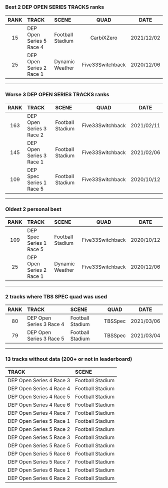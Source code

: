 ### Best 2 DEP OPEN SERIES TRACKS ranks
|RANK|TRACK|SCENE|QUAD|DATE|
|:---:|:---|:---|:---:|:---:|
|15|DEP Open Series 5 Race 4|Football Stadium|CarbiXZero|2021/12/02|
|25|DEP Open Series 2 Race 1|Dynamic Weather|Five33Switchback|2020/12/06|
---
### Worse 3 DEP OPEN SERIES TRACKS ranks
|RANK|TRACK|SCENE|QUAD|DATE|
|:---:|:---|:---|:---:|:---:|
|163|DEP Open Series 3 Race 2|Football Stadium|Five33Switchback|2021/02/11|
|145|DEP Open Series 3 Race 1|Football Stadium|Five33Switchback|2021/02/06|
|109|DEP Spec Series 1 Race 5|Football Stadium|Five33Switchback|2020/10/12|
---
### Oldest 2 personal best
|RANK|TRACK|SCENE|QUAD|DATE|
|:---:|:---|:---|:---:|:---:|
|109|DEP Spec Series 1 Race 5|Football Stadium|Five33Switchback|2020/10/12|
|25|DEP Open Series 2 Race 1|Dynamic Weather|Five33Switchback|2020/12/06|
---
### 2 tracks where TBS SPEC quad was used
|RANK|TRACK|SCENE|QUAD|DATE|
|:---:|:---|:---|:---:|:---:|
|80|DEP Open Series 3 Race 4|Football Stadium|TBSSpec|2021/03/06|
|79|DEP Open Series 3 Race 5|Football Stadium|TBSSpec|2021/03/04|
---
### 13 tracks without data (200+ or not in leaderboard)
|TRACK|SCENE|
|:---|:---|
|DEP Open Series 4 Race 3|Football Stadium|
|DEP Open Series 4 Race 4|Football Stadium|
|DEP Open Series 4 Race 5|Football Stadium|
|DEP Open Series 4 Race 6|Football Stadium|
|DEP Open Series 4 Race 7|Football Stadium|
|DEP Open Series 5 Race 1|Football Stadium|
|DEP Open Series 5 Race 2|Football Stadium|
|DEP Open Series 5 Race 3|Football Stadium|
|DEP Open Series 5 Race 5|Football Stadium|
|DEP Open Series 5 Race 6|Football Stadium|
|DEP Open Series 5 Race 7|Football Stadium|
|DEP Open Series 6 Race 1|Football Stadium|
|DEP Open Series 6 Race 2|Football Stadium|
